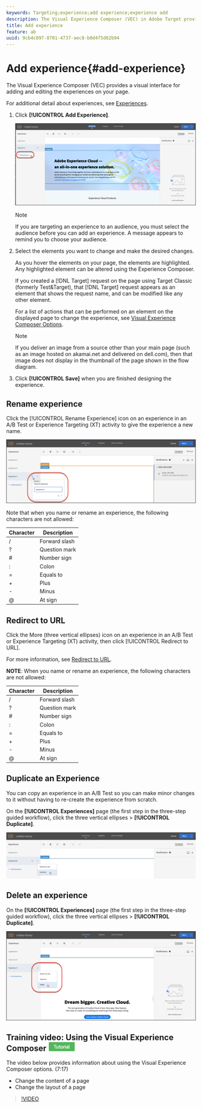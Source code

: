 ```yaml
---
keywords: Targeting;experience;add experience;experience add
description: The Visual Experience Composer (VEC) in Adobe Target provides a visual interface for editing the experiences on your page.
title: Add experience
feature: ab
uuid: 9cb4c897-8701-4737-aec8-b0d4f5d62b94
---
```


# Add experience{#add-experience}

The Visual Experience Composer (VEC) provides a visual interface for adding and editing the experiences on your page.

For additional detail about experiences, see [Experiences](/help/c-experiences/experiences.md#concept_A2E10F6AFB3D4AEAB6951EE14688848D). 

1. Click **[!UICONTROL Add Experience]**.

   ![Add Experience option](/help/c-activities/t-test-ab/t-test-create-ab/assets/add-experience.png)

   >[!NOTE]
   >
   >If you are targeting an experience to an audience, you must select the audience before you can add an experience. A message appears to remind you to choose your audience.

1. Select the elements you want to change and make the desired changes.

   As you hover the elements on your page, the elements are highlighted. Any highlighted element can be altered using the Experience Composer.

   If you created a [!DNL Target] request on the page using Target Classic (formerly Test&Target), that [!DNL Target] request appears as an element that shows the request name, and can be modified like any other element.

   For a list of actions that can be performed on an element on the displayed page to change the experience, see [Visual Experience Composer Options](/help/c-experiences/c-visual-experience-composer/viztarget-options.md).


   >[!NOTE]
   >
   >If you deliver an image from a source other than your main page (such as an image hosted on akamai.net and delivered on dell.com), then that image does not display in the thumbnail of the page shown in the flow diagram.

1. Click **[!UICONTROL Save]** when you are finished designing the experience.

## Rename experience

Click the [!UICONTROL Rename Experience] icon on an experience in an A/B Test or Experience Targeting (XT) activity to give the experience a new name.

![Rename experience](/help/c-activities/t-test-ab/t-test-create-ab/assets/rename-experience.png)

Note that when you name or rename an experience, the following characters are not allowed: 

| Character | Description |
|--- |--- |
|/|Forward slash|
|?|Question mark|
|#|Number sign|
|:|Colon|
|=|Equals to|
|+|Plus|
|-|Minus|
|@|At sign|

## Redirect to URL

Click the More (three vertical ellipses) icon on an experience in an A/B Test or Experience Targeting (XT) activity, then click [!UICONTROL Redirect to URL].

For more information, see [Redirect to URL](/help/c-experiences/c-visual-experience-composer/redirect-offer.md).

**NOTE**: When you name or rename an experience, the following characters are not allowed: 

| Character | Description |
|--- |--- |
|/|Forward slash|
|?|Question mark|
|#|Number sign|
|:|Colon|
|=|Equals to|
|+|Plus|
|-|Minus|
|@|At sign|

## Duplicate an Experience

You can copy an experience in an A/B Test so you can make minor changes to it without having to re-create the experience from scratch. 

On the **[!UICONTROL Experiences]** page (the first step in the three-step guided workflow), click the three vertical ellipses > **[!UICONTROL Duplicate]**. 

![Duplicate experience option](/help/c-activities/t-test-ab/t-test-create-ab/assets/duplicate-experience.png)

## Delete an experience

On the **[!UICONTROL Experiences]** page (the first step in the three-step guided workflow), click the three vertical ellipses > **[!UICONTROL Duplicate]**.

![Delete experience option](/help/c-activities/t-test-ab/t-test-create-ab/assets/delete-experience.png)

## Training video: Using the Visual Experience Composer ![Tutorial badge](/help/assets/tutorial.png)

The video below provides information about using the Visual Experience Composer options. (7:17)

* Change the content of a page 
* Change the layout of a page

>[!VIDEO](https://video.tv.adobe.com/v/17399)
